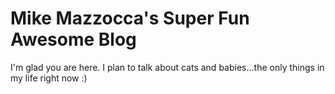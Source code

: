 # Mike Mazzocca's Super Fun Awesome Blog

I'm glad you are here. I plan to talk about cats and babies...the only things in my life right now :)

